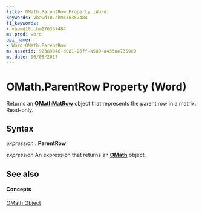 ```yaml
---
title: OMath.ParentRow Property (Word)
keywords: vbawd10.chm176357484
f1_keywords:
- vbawd10.chm176357484
ms.prod: word
api_name:
- Word.OMath.ParentRow
ms.assetid: 92389946-d081-26ff-a589-a4350e7359c9
ms.date: 06/08/2017
---
```



# OMath.ParentRow Property (Word)

Returns an  **[OMathMatRow](omathmatrow-object-word.md)** object that represents the parent row in a matrix. Read-only.


## Syntax

 _expression_ . **ParentRow**

 _expression_ An expression that returns an **[OMath](omath-object-word.md)** object.


## See also


#### Concepts


[OMath Object](omath-object-word.md)


